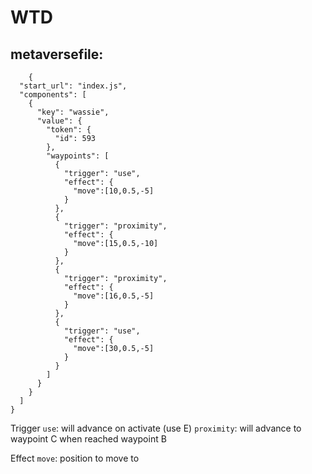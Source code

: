 
# WTD

## metaversefile:
```-javascript
    {
  "start_url": "index.js",
  "components": [
    {
      "key": "wassie",
      "value": {
        "token": {
          "id": 593
        },
        "waypoints": [
          {
            "trigger": "use",
            "effect": {
              "move":[10,0.5,-5]
            }
          },
          {
            "trigger": "proximity",
            "effect": {
              "move":[15,0.5,-10]
            }
          },
          {
            "trigger": "proximity",
            "effect": {
              "move":[16,0.5,-5]
            }
          },
          {
            "trigger": "use",
            "effect": {
              "move":[30,0.5,-5]
            }
          }
        ]
      }
    }
  ]
}
```
Trigger
`use`: will advance on activate (use E)
`proximity`: will advance to waypoint C when reached waypoint B

Effect
`move`: position to move to
